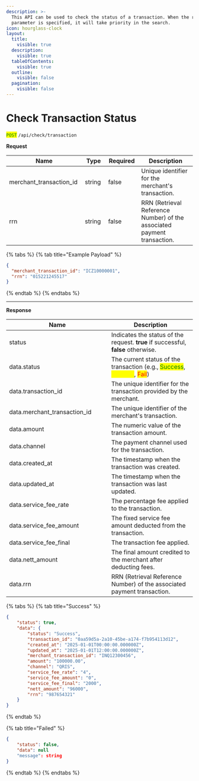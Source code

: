 ```yaml
---
description: >-
  This API can be used to check the status of a transaction. When the rrn
  parameter is specified, it will take priority in the search.
icon: hourglass-clock
layout:
  title:
    visible: true
  description:
    visible: true
  tableOfContents:
    visible: true
  outline:
    visible: false
  pagination:
    visible: false
---
```


# Check Transaction Status

<mark style="color:green;">`POST`</mark> `/api/check/transaction`

**Request**

<table><thead><tr><th width="212.08984375">Name</th><th width="69.63671875">Type</th><th width="94.1953125" data-type="checkbox">Required</th><th width="373.05078125">Description</th></tr></thead><tbody><tr><td>merchant_transaction_id</td><td>string</td><td>false</td><td>Unique identifier for the merchant's transaction.</td></tr><tr><td>rrn</td><td>string</td><td>false</td><td>RRN (Retrieval Reference Number) of the associated payment transaction.</td></tr></tbody></table>

{% tabs %}
{% tab title="Example Payload" %}
```json
{
  "merchant_transaction_id": "ICZ10000001",
  "rrn": "015221245517"
}
```
{% endtab %}
{% endtabs %}

***

**Response**

<table><thead><tr><th width="259.9453125">Name</th><th>Description</th></tr></thead><tbody><tr><td>status</td><td>Indicates the status of the request. <strong>true</strong> if successful, <strong>false</strong> otherwise.</td></tr><tr><td>data.status</td><td>The current status of the transaction (e.g., <mark style="color:green;">Success</mark>, <mark style="color:yellow;">Pending</mark>, <mark style="color:red;">Fail</mark>)</td></tr><tr><td>data.transaction_id</td><td>The unique identifier for the transaction provided by the merchant.</td></tr><tr><td>data.merchant_transaction_id</td><td>The unique identifier of the merchant's transaction.</td></tr><tr><td>data.amount</td><td>The numeric value of the transaction amount.</td></tr><tr><td>data.channel</td><td>The payment channel used for the transaction.</td></tr><tr><td>data.created_at</td><td>The timestamp when the transaction was created.</td></tr><tr><td>data.updated_at</td><td>The timestamp when the transaction was last updated.</td></tr><tr><td>data.service_fee_rate</td><td>The percentage fee applied to the transaction.</td></tr><tr><td>data.service_fee_amount</td><td>The fixed service fee amount deducted from the transaction.</td></tr><tr><td>data.service_fee_final</td><td>The transaction fee applied.</td></tr><tr><td>data.nett_amount</td><td>The final amount credited to the merchant after deducting fees.</td></tr><tr><td>data.rrn</td><td>RRN (Retrieval Reference Number) of the associated payment transaction.</td></tr></tbody></table>

{% tabs %}
{% tab title="Success" %}
```json
{
    "status": true,
    "data": {
        "status": "Success",
        "transaction_id": "0aa59d5a-2a10-45be-a174-f7b954113d12",
        "created_at": "2025-01-01T00:00:00.000000Z",
        "updated_at": "2025-01-01T12:00:00.000000Z",
        "merchant_transaction_id": "INQ12300456",
        "amount": "100000.00",
        "channel": "QRIS",
        "service_fee_rate": "4",
        "service_fee_amount": "0",
        "service_fee_final": "2000",
        "nett_amount": "96000",
        "rrn": "987654321"
    }
}
```
{% endtab %}

{% tab title="Failed" %}
```json
{
    "status": false,
    "data": null
    "message": string
}
```
{% endtab %}
{% endtabs %}
